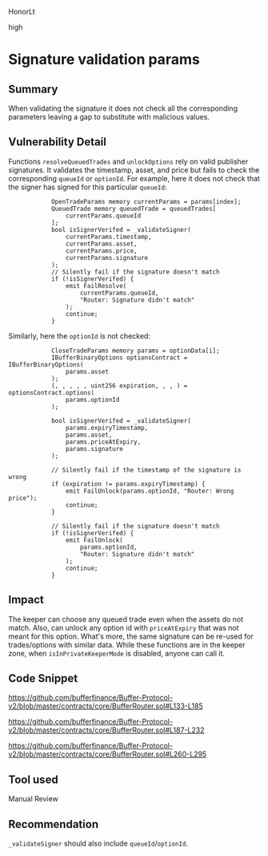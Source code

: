 HonorLt

high

# Signature validation params

## Summary
When validating the signature it does not check all the corresponding parameters leaving a gap to substitute with malicious values.

## Vulnerability Detail
Functions ```resolveQueuedTrades``` and ```unlockOptions``` rely on valid publisher signatures. It validates the timestamp, asset, and price but fails to check the corresponding ```queueId``` or ```optionId```.
For example, here it does not check that the signer has signed for this particular ```queueId```:
```solidity
            OpenTradeParams memory currentParams = params[index];
            QueuedTrade memory queuedTrade = queuedTrades[
                currentParams.queueId
            ];
            bool isSignerVerifed = _validateSigner(
                currentParams.timestamp,
                currentParams.asset,
                currentParams.price,
                currentParams.signature
            );
            // Silently fail if the signature doesn't match
            if (!isSignerVerifed) {
                emit FailResolve(
                    currentParams.queueId,
                    "Router: Signature didn't match"
                );
                continue;
            }
```
Similarly, here the ```optionId``` is not checked:
```solidity
            CloseTradeParams memory params = optionData[i];
            IBufferBinaryOptions optionsContract = IBufferBinaryOptions(
                params.asset
            );
            (, , , , , uint256 expiration, , , ) = optionsContract.options(
                params.optionId
            );

            bool isSignerVerifed = _validateSigner(
                params.expiryTimestamp,
                params.asset,
                params.priceAtExpiry,
                params.signature
            );

            // Silently fail if the timestamp of the signature is wrong
            if (expiration != params.expiryTimestamp) {
                emit FailUnlock(params.optionId, "Router: Wrong price");
                continue;
            }

            // Silently fail if the signature doesn't match
            if (!isSignerVerifed) {
                emit FailUnlock(
                    params.optionId,
                    "Router: Signature didn't match"
                );
                continue;
            }
```

## Impact
The keeper can choose any queued trade even when the assets do not match. Also, can unlock any option id with ```priceAtExpiry``` that was not meant for this option. What's more, the same signature can be re-used for trades/options with similar data. 
While these functions are in the keeper zone, when ```isInPrivateKeeperMode``` is disabled, anyone can call it.

## Code Snippet

https://github.com/bufferfinance/Buffer-Protocol-v2/blob/master/contracts/core/BufferRouter.sol#L133-L185

https://github.com/bufferfinance/Buffer-Protocol-v2/blob/master/contracts/core/BufferRouter.sol#L187-L232

https://github.com/bufferfinance/Buffer-Protocol-v2/blob/master/contracts/core/BufferRouter.sol#L260-L295

## Tool used

Manual Review

## Recommendation
```_validateSigner``` should also include ```queueId```/```optionId```.

